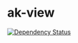 ak-view
=======
[![Dependency Status](https://david-dm.org/avetisk/ak-view.png)](https://david-dm.org/avetisk/ak-view)
